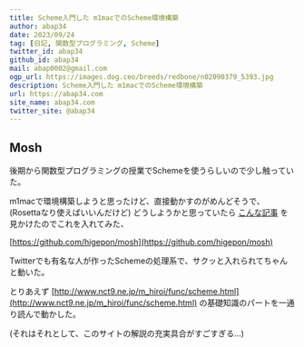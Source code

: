 ```yaml
---
title: Scheme入門した m1macでのScheme環境構築
author: abap34
date: 2023/09/24
tag: [日記, 関数型プログラミング, Scheme]
twitter_id: abap34
github_id: abap34
mail: abap0002@gmail.com
ogp_url: https://images.dog.ceo/breeds/redbone/n02090379_5393.jpg
description: Scheme入門した m1macでのScheme環境構築
url: https://abap34.com
site_name: abap34.com
twitter_site: @abap34
---
```




## Mosh

後期から関数型プログラミングの授業でSchemeを使うらしいので少し触っていた。

m1macで環境構築しようと思ったけど、直接動かすのがめんどそうで、(Rosettaなり使えばいいんだけど)
どうしようかと思っていたら [こんな記事](https://higepon.hatenablog.com/entry/2022/08/04/171319) を見かけたのでこれを入れてみた、　


[https://github.com/higepon/mosh](https://github.com/higepon/mosh)


Twitterでも有名な人が作ったSchemeの処理系で、サクッと入れられてちゃんと動いた。


とりあえず [http://www.nct9.ne.jp/m_hiroi/func/scheme.html](http://www.nct9.ne.jp/m_hiroi/func/scheme.html) の基礎知識のパートを一通り読んで動かした。


(それはそれとして、このサイトの解説の充実具合がすごすぎる...)


